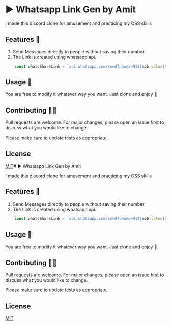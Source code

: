 # ▶ Whatsapp Link Gen by Amit 

I made this discord clone for amusement and practicing my CSS skills

## Features 🌟

1. Send Messages directly to people without saving their number
1. The Link is created using whatsapp api.

```javascript
    const whatsShareLink = `api.whatsapp.com/send?phone=91${mob.value}&text=${linkText}&lang=en`
```

## Usage 🐺
You are free to modify it whatever way you want. Just clone and enjoy 🚀

## Contributing 🤝🏼
Pull requests are welcome. For major changes, please open an issue first to discuss what you would like to change.

Please make sure to update tests as appropriate.

## License
[MIT](https://choosealicense.com/licenses/mit/)# ▶ Whatsapp Link Gen by Amit 

I made this discord clone for amusement and practicing my CSS skills

## Features 🌟

1. Send Messages directly to people without saving their number
1. The Link is created using whatsapp api.

```javascript
    const whatsShareLink = `api.whatsapp.com/send?phone=91${mob.value}&text=${linkText}&lang=en`
```

## Usage 🐺
You are free to modify it whatever way you want. Just clone and enjoy 🚀

## Contributing 🤝🏼
Pull requests are welcome. For major changes, please open an issue first to discuss what you would like to change.

Please make sure to update tests as appropriate.

## License
[MIT](https://choosealicense.com/licenses/mit/)
